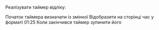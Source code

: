 Реалізувати таймер відліку:

Початок таймера визначати із змінної
Відобразити на сторінці час у форматі 01:25
Коли закінчився таймер зупинити його
